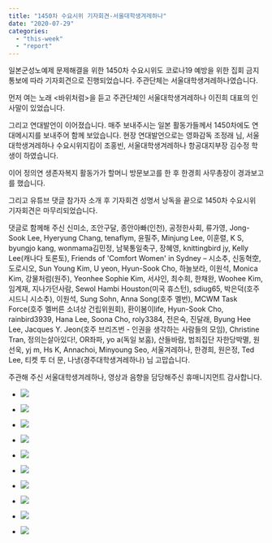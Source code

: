 ```yaml
---
title: "1450차 수요시위 기자회견-서울대학생겨레하나"
date: "2020-07-29"
categories: 
  - "this-week"
  - "report"
---
```


일본군성노예제 문제해결을 위한 1450차 수요시위도 코로나19 예방을 위한 집회 금지 통보에 따라 기자회견으로 진행되었습니다. 주관단체는 서울대학생겨레하나였습니다.

먼저 여는 노래 <바위처럼>을 듣고 주관단체인 서울대학생겨레하나 이진희 대표의 인사말이 있었습니다.

그리고 연대발언이 이어졌습니다. 매주 보내주시는 일본 활동가들께서 1450차에도 연대메시지를 보내주어 함께 보았습니다. 현장 연대발언으로는 영화감독 조정래 님, 서울대학생겨레하나 수요시위지킴이 조홍빈, 서울대학생겨레하나 항공대지부장 김수정 학생이 하였습니다.

이어 정의연 생존자복지 활동가가 할머니 방문보고를 한 후 한경희 사무총장이 경과보고를 했습니다.

그리고 유튜브 댓글 참가자 소개 후 기자회견 성명서 낭독을 끝으로 1450차 수요시위 기자회견은 마무리되었습니다.

댓글로 함께해 주신 신미소, 조안구달, 종안아빠(인천), 공정한사회, 류가영, Jong-Sook Lee, Hyeryung Chang, tenaflym, 윤필주, Minjung Lee, 이훈렬, K S, byungjo kang, wonmama김민정, 남북통일축구, 장혜영, knittingbird jy, Kelly Lee(캐나다 토론토), Friends of 'Comfort Women' in Sydney – 시소추, 신동혁空, 도로시오, Sun Young Kim, U yeon, Hyun-Sook Cho, 하늘보라, 이원석, Monica Kim, 강물처럼(원주), Yeonhee Sophie Kim, 서샤인, 최수희, 한채완, Woohee Kim, 임계재, 지나가던사람, Sewol Hambi Houston(​미국 휴스턴), sdiug65, 박은덕(호주 시드니 시소추), 이원석, Sung Sohn, Anna Song(호주 멜번), MCWM Task Force(호주 멜버른 소녀상 건립위원회), 환이봄이life, Hyun-Sook Cho, rainbird3939, Hana Lee, Soona Cho, roly3384, 전은숙, 진달래, Byung Hee Lee, Jacques Y. Jeon(​호주 브리즈번 - 인권을 생각하는 사람들의 모임), Christine Tran, 정의는살아있다!, OR좌파, yo a(​독일 보훔), 산들바람, 범죄집단 자한당박멸, 원선욱, yj m, Hs K, Annachoi, Minyoung Seo, 서울겨레하나, 한경희, 원은정, Ted Lee, 티켓 투 더 문, 나냉(경주대학생겨레하나) 님 고맙습니다.

주관해 주신 서울대학생겨레하나, 영상과 음향을 담당해주신 휴매니지먼트 감사합니다.

- ![](http://womenandwar.net/kr/wp-content/uploads/2020/07/크기변환IMGP8444.jpg)
    
- ![](http://womenandwar.net/kr/wp-content/uploads/2020/07/크기변환IMGP8445.jpg)
    
- ![](http://womenandwar.net/kr/wp-content/uploads/2020/07/크기변환IMGP8447.jpg)
    
- ![](http://womenandwar.net/kr/wp-content/uploads/2020/07/크기변환IMGP8460.jpg)
    
- ![](http://womenandwar.net/kr/wp-content/uploads/2020/07/크기변환IMGP8475.jpg)
    
- ![](http://womenandwar.net/kr/wp-content/uploads/2020/07/크기변환IMGP8481.jpg)
    
- ![](http://womenandwar.net/kr/wp-content/uploads/2020/07/크기변환IMGP8488.jpg)
    
- ![](http://womenandwar.net/kr/wp-content/uploads/2020/07/크기변환IMGP8494.jpg)
    
- ![](http://womenandwar.net/kr/wp-content/uploads/2020/07/크기변환IMGP8497.jpg)
    
- ![](http://womenandwar.net/kr/wp-content/uploads/2020/07/크기변환IMGP8527.jpg)
    

​

​

​
